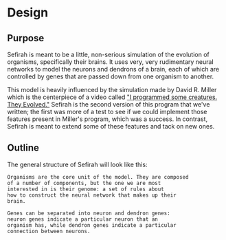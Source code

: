 # Design
## Purpose
 Sefirah is meant to be a little, non-serious simulation of
 the evolution of organisms, specifically their brains. It
 uses very, very rudimentary neural networks to model the
 neurons and dendrons of a brain, each of which are controlled
 by genes that are passed down from one organism to another.
 
 This model is heavily influenced by the simulation made by
 David R. Miller which is the centerpiece of a video called
 ["I programmed some creatures. They Evolved."](https://www.youtube.com/watch?v=N3tRFayqVtk)
 Sefirah is the second version of this program that we've written;
 the first was more of a test to see if we could implement
 those features present in Miller's program, which was a
 success. In contrast, Sefirah is meant to extend some of
 these features and tack on new ones.

## Outline
 The general structure of Sefirah will look like this:
 
	Organisms are the core unit of the model. They are composed
	of a number of components, but the one we are most
	interested in is their genome: a set of rules about
	how to construct the neural network that makes up their
	brain.

	Genes can be separated into neuron and dendron genes:
	neuron genes indicate a particular neuron that an
	organism has, while dendron genes indicate a particular
	connection between neurons.

